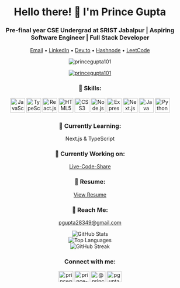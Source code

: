 <h1 align="center">Hello there! 👋 I'm Prince Gupta</h1>
<h3 align="center">Pre-final year CSE Undergrad at SRIST Jabalpur | Aspiring Software Engineer | Full Stack Developer</h3>

<p align="center">
  <a href="mailto:pgupta28349@gmail.com">Email</a> •
  <a href="https://linkedin.com/in/prince-gupta-0201b824b">LinkedIn</a> •
  <a href="https://dev.to/princegupta101">Dev.to</a> •
  <a href="https://hashnode.com/@prince189">Hashnode</a> •
  <a href="https://www.leetcode.com/pgupta28349">LeetCode</a>
</p>

<p align="center"> <img src="https://komarev.com/ghpvc/?username=princegupta101&label=Profile%20views&color=0e75b6&style=flat" alt="princegupta101" /> </p>

<p align="center">
  <a href="https://github.com/ryo-ma/github-profile-trophy">
    <img src="https://github-profile-trophy.vercel.app/?username=princegupta101&theme=darkhub" alt="princegupta101" />
  </a>
</p>

<h3 align="center">🚀 Skills:</h3>
<p align="center">
  <img src="https://cdn.jsdelivr.net/gh/devicons/devicon/icons/javascript/javascript-original.svg" alt="JavaScript" width="40" height="40"/>
  <img src="https://cdn.jsdelivr.net/gh/devicons/devicon/icons/typescript/typescript-original.svg" alt="TypeScript" width="40" height="40"/>
  <img src="https://cdn.jsdelivr.net/gh/devicons/devicon/icons/react/react-original.svg" alt="React.js" width="40" height="40"/>
  <img src="https://cdn.jsdelivr.net/gh/devicons/devicon/icons/html5/html5-original.svg" alt="HTML5" width="40" height="40"/>
  <img src="https://cdn.jsdelivr.net/gh/devicons/devicon/icons/css3/css3-original.svg" alt="CSS3" width="40" height="40"/>
  <img src="https://cdn.jsdelivr.net/gh/devicons/devicon/icons/nodejs/nodejs-original.svg" alt="Node.js" width="40" height="40"/>
  <img src="https://cdn.jsdelivr.net/gh/devicons/devicon/icons/express/express-original.svg" alt="Express.js" width="40" height="40"/>
  <img src="https://cdn.jsdelivr.net/gh/devicons/devicon/icons/nextjs/nextjs-original.svg" alt="Next.js" width="40" height="40"/>
  <img src="https://cdn.jsdelivr.net/gh/devicons/devicon/icons/java/java-original.svg" alt="Java" width="40" height="40"/>
  <img src="https://cdn.jsdelivr.net/gh/devicons/devicon/icons/python/python-original.svg" alt="Python" width="40" height="40"/>
</p>

<h3 align="center">🌱 Currently Learning:</h3>
<p align="center">Next.js & TypeScript</p>

<h3 align="center">🔭 Currently Working on:</h3>
<p align="center"><a href="https://github.com/Princegupta101/Live-Code-Share">Live-Code-Share</a></p>

<h3 align="center">📝 Resume:</h3>
<p align="center"><a href="https://docs.google.com/document/d/1rQEXyxm_lV4pfcMCLv1WJTY6NijacjmJhu2gdZ4vFP8/edit?usp=sharing">View Resume</a></p>

<h3 align="center">💬 Reach Me:</h3>
<p align="center"><a href="mailto:pgupta28349@gmail.com">pgupta28349@gmail.com</a></p>

<div align="center">
  <img src="https://github-readme-stats.vercel.app/api?username=princegupta101&show_icons=true&theme=dark" alt="GitHub Stats" />
</div>

<div align="center">
  <img src="https://github-readme-stats.vercel.app/api/top-langs/?username=princegupta101&layout=compact&theme=dark" alt="Top Languages" />
</div>

<div align="center">
  <img src="https://github-readme-streak-stats.herokuapp.com/?user=princegupta101&theme=dark" alt="GitHub Streak" />
</div>

<h3 align="center">Connect with me:</h3>
<p align="center">
  <a href="https://dev.to/princegupta101" target="blank"><img src="https://raw.githubusercontent.com/rahuldkjain/github-profile-readme-generator/master/src/images/icons/Social/devto.svg" alt="princegupta101" height="30" width="40" /></a>
  <a href="https://linkedin.com/in/prince-gupta-0201b824b" target="blank"><img src="https://raw.githubusercontent.com/rahuldkjain/github-profile-readme-generator/master/src/images/icons/Social/linked-in-alt.svg" alt="prince-gupta-0201b824b" height="30" width="40" /></a>
  <a href="https://hashnode.com/@prince189" target="blank"><img src="https://raw.githubusercontent.com/rahuldkjain/github-profile-readme-generator/master/src/images/icons/Social/hashnode.svg" alt="@prince189" height="30" width="40" /></a>
  <a href="https://www.leetcode.com/pgupta28349" target="blank"><img src="https://raw.githubusercontent.com/rahuldkjain/github-profile-readme-generator/master/src/images/icons/Social/leet-code.svg" alt="pgupta28349" height="30" width="40" /></a>
</p>

